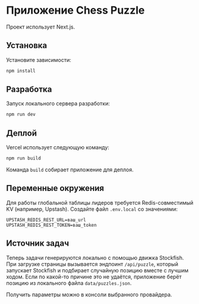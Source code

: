 # Приложение Chess Puzzle

Проект использует Next.js.

## Установка

Установите зависимости:

```bash
npm install
```

## Разработка

Запуск локального сервера разработки:

```bash
npm run dev
```

## Деплой

Vercel использует следующую команду:

```bash
npm run build
```

Команда `build` собирает приложение для деплоя.

## Переменные окружения

Для работы глобальной таблицы лидеров требуется Redis-совместимый KV (например, Upstash).
Создайте файл `.env.local` со значениями:

```
UPSTASH_REDIS_REST_URL=ваш_url
UPSTASH_REDIS_REST_TOKEN=ваш_token
```

## Источник задач

Теперь задачи генерируются локально с помощью движка Stockfish. При
загрузке страницы вызывается эндпоинт `/api/puzzle`, который запускает
Stockfish и подбирает случайную позицию вместе с лучшим ходом.
Если по какой-то причине это не удаётся, приложение берёт позицию из
локального файла `data/puzzles.json`.

Получить параметры можно в консоли выбранного провайдера.
